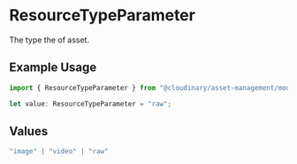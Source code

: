 # ResourceTypeParameter

The type the of asset.

## Example Usage

```typescript
import { ResourceTypeParameter } from "@cloudinary/asset-management/models/components";

let value: ResourceTypeParameter = "raw";
```

## Values

```typescript
"image" | "video" | "raw"
```